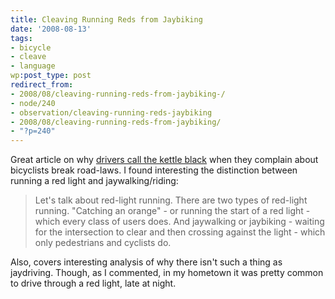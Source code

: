 ```yaml
---
title: Cleaving Running Reds from Jaybiking
date: '2008-08-13'
tags:
- bicycle
- cleave
- language
wp:post_type: post
redirect_from:
- 2008/08/cleaving-running-reds-from-jaybiking-/
- node/240
- observation/cleaving-running-reds-jaybiking
- 2008/08/cleaving-running-reds-from-jaybiking/
- "?p=240"
---
```


Great article on why [drivers call the kettle black](http://www.thewashcycle.com/2008/07/the-myth-of-the.html?cid=126259538#comment-126259538) when they complain about bicyclists break road-laws. I found interesting the distinction between running a red light and jaywalking/riding:

>
>
> Let's talk about red-light running. There are two types of red-light running. "Catching an orange" - or running the start of a red light - which every class of users does. And jaywalking or jaybiking - waiting for the intersection to clear and then crossing against the light - which only pedestrians and cyclists do.

Also, covers interesting analysis of why there isn't such a thing as jaydriving. Though, as I commented, in my hometown it was pretty common to drive through a red light, late at night.
